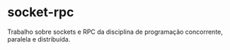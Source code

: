 # socket-rpc
Trabalho sobre sockets e RPC da disciplina de programação concorrente, paralela e distribuída.
